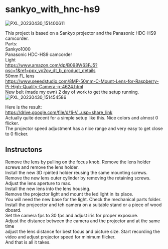 # sankyo_with_hnc-hs9  
![PXL_20230430_151400611](https://github.com/vintagefilmography/sankyo_with_hnc-hs9/assets/48537944/f3e9da1b-bdef-49fa-91a4-4b750d212cc2)

This project is based on a Sankyo projector and the Panasonic HDC-HS9 camcorder.  
Parts:  
Sankyo1000  
Panasonic HDC-HS9 camcorder  
Light  
https://www.amazon.com/dp/B098W63FJ5?psc=1&ref=ppx_yo2ov_dt_b_product_details   
50mm FL lens  
https://www.seeedstudio.com/8MP-50mm-C-Mount-Lens-for-Raspberry-Pi-High-Quality-Camera-p-4624.html    
New belt (made my own) 2 day of work to get the setup running.
![PXL_20230430_151454586](https://github.com/vintagefilmography/sankyo_with_hnc-hs9/assets/48537944/62d47d7f-b3b7-4286-9a26-cfc7140df920)

Here is the result:    
https://drive.google.com/file/d/1i-V...usp=share_link   
Actually quite decent for a simple setup like this. Nice colors and almost 0 flicker.   
The projector speed adjustment has a nice range and very easy to get close to 0 flicker.  
## Instructons  
Remove the lens by pulling on the focus knob. 
Remove the lens holder screws and remove the lens holder.  
Install the new 3D rpinted holder reusing the same mounting screws.  
Remove the new lens outer cylinder by removing the retaining screws. 
Adjust the lens aperture to max.  
Install the new lens into the lens housing.  
Remove the projector light and mount the led light in its place.  
You will need the new base for the light. Check the mechanical parts folder. 
Install the projeector and teh camera on a suitable stand or a piece of wood dboard.  
Set the camera fps to 30 fps and adjust iris for proper exposure.  
Adjust the distance between the  camera and the projector and at the same time  
adjust the lens distance for best focus and picture size. 
Start recording the video and adjust projector speed for minimum flicker.  
And that is all it takes.  






